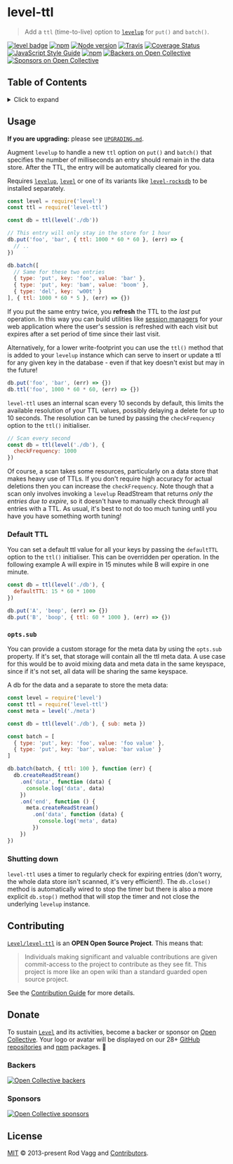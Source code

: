 # level-ttl

> Add a `ttl` (time-to-live) option to [`levelup`][levelup] for `put()` and `batch()`.

[![level badge][level-badge]](https://github.com/Level/awesome)
[![npm](https://img.shields.io/npm/v/level-ttl.svg?label=&logo=npm)](https://www.npmjs.com/package/level-ttl)
[![Node version](https://img.shields.io/node/v/level-ttl.svg)](https://www.npmjs.com/package/level-ttl)
[![Travis](https://img.shields.io/travis/com/Level/level-ttl.svg?logo=travis&label=)](https://travis-ci.com/Level/level-ttl)
[![Coverage Status](https://coveralls.io/repos/github/Level/level-ttl/badge.svg)](https://coveralls.io/github/Level/level-ttl)
[![JavaScript Style Guide](https://img.shields.io/badge/code_style-standard-brightgreen.svg)](https://standardjs.com)
[![npm](https://img.shields.io/npm/dm/level-ttl.svg?label=dl)](https://www.npmjs.com/package/level-ttl)
[![Backers on Open Collective](https://opencollective.com/level/backers/badge.svg?color=orange)](#backers)
[![Sponsors on Open Collective](https://opencollective.com/level/sponsors/badge.svg?color=orange)](#sponsors)

## Table of Contents

<details><summary>Click to expand</summary>

- [Usage](#usage)
- [Contributing](#contributing)
- [Donate](#donate)
- [License](#license)

</details>

## Usage

**If you are upgrading:** please see [`UPGRADING.md`](UPGRADING.md).

Augment `levelup` to handle a new `ttl` option on `put()` and `batch()` that specifies the number of milliseconds an entry should remain in the data store. After the TTL, the entry will be automatically cleared for you.

Requires [`levelup`][levelup], [`level`][level] or one of its variants like [`level-rocksdb`][level-rocksdb] to be installed separately.

```js
const level = require('level')
const ttl = require('level-ttl')

const db = ttl(level('./db'))

// This entry will only stay in the store for 1 hour
db.put('foo', 'bar', { ttl: 1000 * 60 * 60 }, (err) => {
  // ..
})

db.batch([
  // Same for these two entries
  { type: 'put', key: 'foo', value: 'bar' },
  { type: 'put', key: 'bam', value: 'boom' },
  { type: 'del', key: 'w00t' }
], { ttl: 1000 * 60 * 5 }, (err) => {})
```

If you put the same entry twice, you **refresh** the TTL to the _last_ put operation. In this way you can build utilities like [session managers](https://github.com/rvagg/node-level-session/) for your web application where the user's session is refreshed with each visit but expires after a set period of time since their last visit.

Alternatively, for a lower write-footprint you can use the `ttl()` method that is added to your `levelup` instance which can serve to insert or update a ttl for any given key in the database - even if that key doesn't exist but may in the future!

```js
db.put('foo', 'bar', (err) => {})
db.ttl('foo', 1000 * 60 * 60, (err) => {})
```

`level-ttl` uses an internal scan every 10 seconds by default, this limits the available resolution of your TTL values, possibly delaying a delete for up to 10 seconds. The resolution can be tuned by passing the `checkFrequency` option to the `ttl()` initialiser.

```js
// Scan every second
const db = ttl(level('./db'), {
  checkFrequency: 1000
})
```

Of course, a scan takes some resources, particularly on a data store that makes heavy use of TTLs. If you don't require high accuracy for actual deletions then you can increase the `checkFrequency`. Note though that a scan only involves invoking a `levelup` ReadStream that returns _only the entries due to expire_, so it doesn't have to manually check through all entries with a TTL. As usual, it's best to not do too much tuning until you have you have something worth tuning!

### Default TTL

You can set a default ttl value for all your keys by passing the `defaultTTL` option to the `ttl()` initialiser. This can be overridden per operation. In the following example A will expire in 15 minutes while B will expire in one minute.

```js
const db = ttl(level('./db'), {
  defaultTTL: 15 * 60 * 1000
})

db.put('A', 'beep', (err) => {})
db.put('B', 'boop', { ttl: 60 * 1000 }, (err) => {})
```

### `opts.sub`

You can provide a custom storage for the meta data by using the `opts.sub` property. If it's set, that storage will contain all the ttl meta data. A use case for this would be to avoid mixing data and meta data in the same keyspace, since if it's not set, all data will be sharing the same keyspace.

A db for the data and a separate to store the meta data:

```js
const level = require('level')
const ttl = require('level-ttl')
const meta = level('./meta')

const db = ttl(level('./db'), { sub: meta })

const batch = [
  { type: 'put', key: 'foo', value: 'foo value' },
  { type: 'put', key: 'bar', value: 'bar value' }
]

db.batch(batch, { ttl: 100 }, function (err) {
  db.createReadStream()
    .on('data', function (data) {
      console.log('data', data)
    })
    .on('end', function () {
      meta.createReadStream()
        .on('data', function (data) {
          console.log('meta', data)
        })
    })
})
```

### Shutting down

`level-ttl` uses a timer to regularly check for expiring entries (don't worry, the whole data store isn't scanned, it's very efficient!). The `db.close()` method is automatically wired to stop the timer but there is also a more explicit `db.stop()` method that will stop the timer and not close the underlying `levelup` instance.

## Contributing

[`Level/level-ttl`](https://github.com/Level/level-ttl) is an **OPEN Open Source Project**. This means that:

> Individuals making significant and valuable contributions are given commit-access to the project to contribute as they see fit. This project is more like an open wiki than a standard guarded open source project.

See the [Contribution Guide](https://github.com/Level/community/blob/master/CONTRIBUTING.md) for more details.

## Donate

To sustain [`Level`](https://github.com/Level) and its activities, become a backer or sponsor on [Open Collective](https://opencollective.com/level). Your logo or avatar will be displayed on our 28+ [GitHub repositories](https://github.com/Level) and [npm](https://www.npmjs.com/) packages. 💖

### Backers

[![Open Collective backers](https://opencollective.com/level/backers.svg?width=890)](https://opencollective.com/level)

### Sponsors

[![Open Collective sponsors](https://opencollective.com/level/sponsors.svg?width=890)](https://opencollective.com/level)

## License

[MIT](LICENSE.md) © 2013-present Rod Vagg and [Contributors](CONTRIBUTORS.md).

[level-badge]: https://leveljs.org/img/badge.svg

[levelup]: https://github.com/Level/levelup

[level]: https://github.com/Level/level

[level-rocksdb]: https://github.com/Level/level-rocksdb
